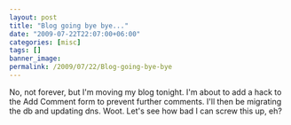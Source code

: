 ```yaml
---
layout: post
title: "Blog going bye bye..."
date: "2009-07-22T22:07:00+06:00"
categories: [misc]
tags: []
banner_image: 
permalink: /2009/07/22/Blog-going-bye-bye
---
```


No, not forever, but I'm moving my blog tonight. I'm about to add a hack to the Add Comment form to prevent further comments. I'll then be migrating the db and updating dns. Woot. Let's see how bad I can screw this up, eh?